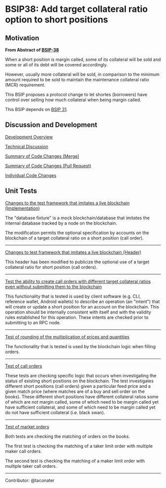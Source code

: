 # BSIP38: Add target collateral ratio option to short positions

## Motivation

**From Abstract of [BSIP-38](https://github.com/bitshares/bsips/blob/master/bsip-0038.md)**

When a short position is margin called, some of its collateral will be sold and some or all of its debt will be covered accordingly.

However, usually more collateral will be sold, in comparison to the minimum amount required to be sold to maintain the maintenance collateral ratio (MCR) requirement.

This BSIP proposes a protocol change to let shortes (borrowers) have control over selling how much collateral when being margin called.

This BSIP depends on [BSIP 31](https://github.com/bitshares/bsips/blob/master/bsip-0031.md).

## Discussion and Development
[Development Overview](https://github.com/bitshares/bitshares-core/issues/834)

[Technical Discussion](https://github.com/bitshares/bitshares-core/pull/838)

[Summary of Code Changes (Merge)](https://github.com/bitshares/bitshares-core/pull/838/files/610dbf519aa2a97523a6d753df93a00f368e4f8e)

[Summary of Code Changes (Pull Request)](https://github.com/bitshares/bitshares-core/commit/14c9786ba9946599a6e13ccdb9928d9d152f2a7f)

[Individual Code Changes](https://github.com/bitshares/bitshares-core/pull/838/commits)


## Unit Tests

[Changes to the test framework that imitates a live blockchain (Implementation)](https://github.com/bitshares/bitshares-core/commit/14c9786ba9946599a6e13ccdb9928d9d152f2a7f#diff-472805f6e072745a1efe846e5a8d44f7)

The "database fixture" is a mock blockchain/database that imitates the internal database tracked by a node on the blockchain.

The modification permits the optional specification by accounts on the blockchain of a target collateral ratio on a short position (call order).

---

[Changes to test framework that imitates a live blockchain (Header)](https://github.com/bitshares/bitshares-core/commit/14c9786ba9946599a6e13ccdb9928d9d152f2a7f#diff-39d175fc7ddf571106cb34222239fb3b)

This header has been modified to publicize the optional use of a target collateral ratio for short position (call orders).

---

[Test the ability to create call orders with different target collateral ratios even without submitting them to the blockchain](https://github.com/bitshares/bitshares-core/commit/14c9786ba9946599a6e13ccdb9928d9d152f2a7f#diff-0f99622d84284fc682365f4b325b624e)

This functionality that is tested is used by client software (e.g. CLI, reference wallet, Android wallets) to describe an operation (an "intent") that will create or update a short position for an account on the blockchain. This operation should be internally consistent with itself and with the validity rules established for this operation. These intents are checked prior to submitting to an RPC node.

---

[Test of rounding of the multiplication of prices and quantities](https://github.com/bitshares/bitshares-core/commit/14c9786ba9946599a6e13ccdb9928d9d152f2a7f#diff-5984197c09fc34872620ff6206e29e35)

The functionality that is tested is used by the blockchain logic when filling orders.

---

[Test of call orders](https://github.com/bitshares/bitshares-core/commit/14c9786ba9946599a6e13ccdb9928d9d152f2a7f#diff-6f4426832d588f71164d10b4407f2137)

These tests are checking specific logic that occurs when investigating the status of existing short positions on the blockchain. The test investigates different short positions (call orders) given a particular feed price and a given match price (where matches are of a buy and sell order on the books). These different short positions have different collateral ratios some of which are not margin called, some of which need to be margin called yet have sufficient collateral, and some of which need to be margin called yet do not have sufficient collateral (i.e. black swan).

---


[Test of market orders](https://github.com/bitshares/bitshares-core/commit/14c9786ba9946599a6e13ccdb9928d9d152f2a7f#diff-5c2422e9af6788cd1cc3e76296e1c7c4)

Both tests are checking the matching of orders on the books.

The first test is checking the matching of a taker limit order with multiple maker call orders.

The second test is checking the matching of a maker limit order with multiple taker call orders.

---

Contributor: @taconater
